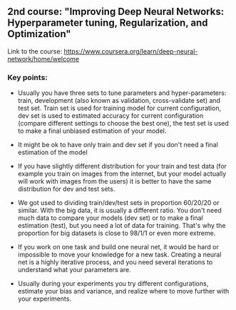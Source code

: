 ## 2nd course: "Improving Deep Neural Networks: Hyperparameter tuning, Regularization, and Optimization"

Link to the course: https://www.coursera.org/learn/deep-neural-network/home/welcome

### Key points:

* Usually you have three sets to tune parameters and hyper-parameters: train, development 
(also known as validation, cross-validate set) and test set. Train set is used for training model for current configuration,
dev set is used to estimated accuracy for current configuration (compare different settings to choose the best one), 
the test set is used to make a final unbiased estimation of your model.

* It might be ok to have only train and dev set if you don't need a final estimation of the model

* If you have slightly different distribution for your train and test data (for example you train on images from the internet, but your model
actually will work with images from the users) it is better to have the same distribution for dev and test sets. 

* We got used to dividing train/dev/test sets in proportion 60/20/20 or similar. With the big data, it is usually a different ratio.
You don't need much data to compare your models (dev set) or to make a final estimation (test), but you need a lot of data for training. 
That's why the proportion for big datasets is close to 98/1/1 or even more extreme. 

* If you work on one task and build one neural net, it would be hard or impossible to move your knowledge for a new task. 
Creating a neural net is a highly iterative process, and you need several iterations to understand what your parameters are. 

* Usually during your experiments you try different configurations, estimate your bias and variance, 
and realize where to move further with your experiments. 
